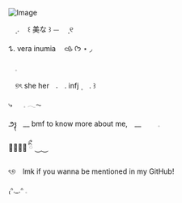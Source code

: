 ![Image](https://github.com/user-attachments/assets/c546f7ee-ae0a-4489-a788-602f98241aca)



ㅤ۪  𝅄ㅤ ꒰  美な  ꒱  ⏤ㅤ  ۪ ୧
ㅤ


















𐰁.				 vera 								inumia					ㅤ𐚁 ᡣ𐭩   ⋆ ◞














ㅤ𓈒














ㅤ୭ৎ  she herㅤ𝅄ㅤ.  infj  ۪ ㅤ. ꒱






















⤷   𓈒  𓂃⏦
　
  
  















  
  
  
  
  ౨᭪˳　__ bmf to know more about me,　__   　    𓈒
　
    













    
    
    
    
⏝⏝࡛⏝  ིྀ ⏝࡛⏝




















ৎ୭　lmk if you wanna be mentioned in my GitHub!


















₍ᐢ._.ᐢ 𓈒
